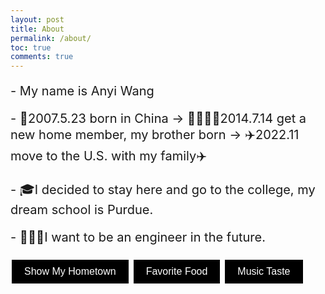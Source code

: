 ```yaml
---
layout: post
title: About
permalink: /about/
toc: true
comments: true
---
```

<style>
    .content {
        margin: 0 auto;
        max-width: 800px;
        padding: 20px;
        text-align: center;
    }
    .small-text { font-size: 12px; }
    .medium-text { font-size: 20px; }
    .large-text { font-size: 24px; }
    .extra-large-text { font-size: 32px; }
    .btn {
        background-color: black;
        color: white;
        border: none;
        padding: 10px 20px;
        text-align: center;
        text-decoration: none;
        display: inline-block;
        font-size: 16px;
        margin: 4px 2px;
        cursor: pointer;
    }
    .food-text {
        font-size: 18px;
        margin-bottom: 10px;
    }
    .food-image {
        height: 300px;
        width: auto;
        display: block;
        margin-bottom: 20px;
    }
    .food-item {
        margin-bottom: 30px;
    }
    .image-container {
        display: flex;
        overflow-x: auto;
        white-space: nowrap;
        padding: 10px 0;
        width: 100%;
    }
    .image-container img {
        height: 200px;
        width: auto;
        margin-right: 10px;
        flex-shrink: 0;
    }
</style>

<div class="left-pattern"></div>
<div class="right-pattern"></div>

<p class="medium-text">- My name is Anyi Wang</p>
<p class="medium-text">- 🏯2007.5.23 born in China → 👨‍👩‍👧‍👦2014.7.14 get a new home member, my brother born → ✈️2022.11 move to the U.S. with my family✈️</p>
<p class="medium-text">- 🎓I decided to stay here and go to the college, my dream school is Purdue.</p>
<p class="medium-text">- 👷🏻‍♀️I want to be an engineer in the future.</p>

<!-- Buttons -->
<button class="btn" onclick="showMyHometown()">Show My Hometown</button>
<button class="btn" onclick="FavoriteFood()">Favorite Food</button>
<button class="btn" onclick="MusicTaste()">Music Taste</button>

<!-- Div where new content (images and text) will be inserted -->
<div id="content"></div>

<script>
    function MusicTaste() {
        window.location.href = "http://127.0.0.1:4100/anyiwang_2025/music/";
    }

    function showMyHometown() {
        var contentDiv = document.getElementById('content');
        contentDiv.innerHTML = ""; // Clear previous content

        var heading = document.createElement('h2');
        heading.textContent = "My Hometown🏠";

        var introText1 = document.createElement('p');
        introText1.textContent = "I am from Beijing, China.";
        introText1.style.fontSize = "20px";

        var introText2 = document.createElement('p');
        introText2.textContent = "Beijing, the capital of China, is a city that blends ancient traditions with modern advancements. It has been the political, cultural, and historical heart of China for over 800 years. Known for its majestic palaces, temples, and ancient architecture, the city is home to UNESCO World Heritage Sites such as the Forbidden City, the Temple of Heaven, and the Great Wall nearby.";
        introText2.style.fontSize = "20px";

        var introText3 = document.createElement('p');
        introText3.textContent = "Modern Beijing is a global metropolis, hosting numerous skyscrapers, world-class restaurants, and a thriving technology industry. It also holds cultural significance as a hub of arts, education, and traditional Chinese customs, making it a city where history and innovation coexist in harmony.";
        introText3.style.fontSize = "20px";

        var imageUrls = [
            "https://image.jimcdn.com/app/cms/image/transf/dimension=1280x10000:format=jpg/path/s2217cd0bb1220415/image/i924c52c240be26ee/version/1683854111/the-forbidden-city-beijing.jpg",
            "https://mrm-style.com/en/wp-content/uploads/2023/05/Letters-from-China-Hutongs-the-best-way-to-experience-the-beauty-of-local-life-in-Beijing-Mr.M-by-Marko-Tadic%CC%81-mrmbymarkotadic2.jpg",
            "https://nationalparks-15bc7.kxcdn.com/images/parks/beijing-great-wall/Great%20Wall%20National%20Park%20up%20close.jpg",
            "https://www.ciee.org/sites/default/files/images/2023-06/beijing-downtown-sunny-day-modern-building.jpg",
            "https://images.squarespace-cdn.com/content/v1/5e484ab628c78d6f7e602d73/1621202167228-KH9YNOEGFEIWQICRGHEN/Beijing-Street-food-Tanghulu-min.png"
        ];

        var imageContainer = document.createElement('div');
        imageContainer.classList.add('image-container');
        imageUrls.forEach(url => {
            var img = document.createElement('img');
            img.src = url;
            imageContainer.appendChild(img);
        });

        contentDiv.appendChild(heading);
        contentDiv.appendChild(introText1);
        contentDiv.appendChild(introText2);
        contentDiv.appendChild(introText3);
        contentDiv.appendChild(imageContainer);
    }

    function FavoriteFood() {
        var contentDiv = document.getElementById('content');
        contentDiv.innerHTML = ""; // Clear previous content

        var heading = document.createElement('h2');
        heading.textContent = "Foods I Like🤩";

        var foodItems = [
            {
                text: "🍖Korean BBQ offers a smoky, savory flavor that pairs well with grilled meats and tangy sauces, creating a satisfying dining experience.",
                imgSrc: "https://6amcity.brightspotcdn.com/dims4/default/f6a7eca/2147483647/strip/true/crop/4032x2270+0+377/resize/2000x1126!/format/webp/quality/90/?url=https%3A%2F%2Fk1-prod-sixam-city.s3.us-east-2.amazonaws.com%2Fbrightspot%2F1f%2F1d%2F09867092497398a268e5fc3a8402%2Fyakiniqkbbq.JPG"
            },
            {
                text: "🍣Sushi brings a fresh and delicate balance of fish, rice, and vegetables, offering a light yet flavorful bite.",
                imgSrc: "https://storage.googleapis.com/sushisan2022_bucket/wp-content/uploads/40dd2191-sushisan_san-sets_megatron_placement_2.jpg"
            },
            {
                text: "🍝Spaghetti, with its tender pasta and rich sauces, provides a comforting, hearty meal full of familiar Italian flavors.",
                imgSrc: "https://www.sipandfeast.com/wp-content/uploads/2022/09/spaghetti-carbonara-recipe-6.jpg"
            },
            {
                text: "🍨Ice cream, creamy and sweet, delivers a refreshing and indulgent finish, perfect for satisfying dessert cravings.",
                imgSrc: "https://glutenfreecuppatea.co.uk/wp-content/uploads/2021/06/gluten-free-oreo-ice-cream-recipe-5.jpg"
            }
        ];

        foodItems.forEach(item => {
            var container = document.createElement('div');
            container.classList.add('food-item');

            var introText = document.createElement('p');
            introText.textContent = item.text;
            introText.classList.add('food-text');

            var image = document.createElement('img');
            image.src = item.imgSrc;
            image.classList.add('food-image');

            container.appendChild(introText);
            container.appendChild(image);
            contentDiv.appendChild(container);
        });

        contentDiv.insertBefore(heading, contentDiv.firstChild);
    }
</script>
